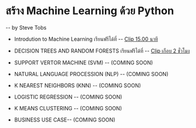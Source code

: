 # สร้าง Machine Learning ด้วย Python 
-- by Steve Tobs


- Introdution to Machine Learning เรียนฟรีได้ที่ -- [Clip 15.00 นาที](https://www.youtube.com/watch?v=cKvUpfz6eV0&t=90s) 

- DECISION TREES AND RANDOM FORESTS เรียนฟรีได้ที่ -- [Clip เกือบ 2 ชั่วโมง](https://www.youtube.com/watch?v=jyTbQ9KA8q4)
 
- SUPPORT VERTOR MACHINE (SVM) -- (COMING SOON)

- NATURAL LANGUAGE PROCESSION (NLP) -- (COMING SOON)

- K NEAREST NEIGHBORS (KNN) -- (COMING SOON)

- LOGISTIC REGRESSION -- (COMING SOON)

- K MEANS CLUSTERING -- (COMING SOON)

- BUSINESS USE CASE-- (COMING SOON)

